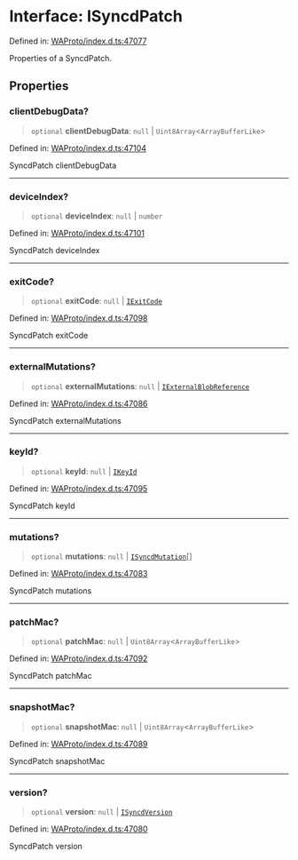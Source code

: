# Interface: ISyncdPatch

Defined in: [WAProto/index.d.ts:47077](https://github.com/Fokusdotid/Baileys/blob/8399cb6fd4e55090cdf57b06ffaae3e8a88880fe/WAProto/index.d.ts#L47077)

Properties of a SyncdPatch.

## Properties

### clientDebugData?

> `optional` **clientDebugData**: `null` \| `Uint8Array`\<`ArrayBufferLike`\>

Defined in: [WAProto/index.d.ts:47104](https://github.com/Fokusdotid/Baileys/blob/8399cb6fd4e55090cdf57b06ffaae3e8a88880fe/WAProto/index.d.ts#L47104)

SyncdPatch clientDebugData

***

### deviceIndex?

> `optional` **deviceIndex**: `null` \| `number`

Defined in: [WAProto/index.d.ts:47101](https://github.com/Fokusdotid/Baileys/blob/8399cb6fd4e55090cdf57b06ffaae3e8a88880fe/WAProto/index.d.ts#L47101)

SyncdPatch deviceIndex

***

### exitCode?

> `optional` **exitCode**: `null` \| [`IExitCode`](IExitCode.md)

Defined in: [WAProto/index.d.ts:47098](https://github.com/Fokusdotid/Baileys/blob/8399cb6fd4e55090cdf57b06ffaae3e8a88880fe/WAProto/index.d.ts#L47098)

SyncdPatch exitCode

***

### externalMutations?

> `optional` **externalMutations**: `null` \| [`IExternalBlobReference`](IExternalBlobReference.md)

Defined in: [WAProto/index.d.ts:47086](https://github.com/Fokusdotid/Baileys/blob/8399cb6fd4e55090cdf57b06ffaae3e8a88880fe/WAProto/index.d.ts#L47086)

SyncdPatch externalMutations

***

### keyId?

> `optional` **keyId**: `null` \| [`IKeyId`](IKeyId.md)

Defined in: [WAProto/index.d.ts:47095](https://github.com/Fokusdotid/Baileys/blob/8399cb6fd4e55090cdf57b06ffaae3e8a88880fe/WAProto/index.d.ts#L47095)

SyncdPatch keyId

***

### mutations?

> `optional` **mutations**: `null` \| [`ISyncdMutation`](ISyncdMutation.md)[]

Defined in: [WAProto/index.d.ts:47083](https://github.com/Fokusdotid/Baileys/blob/8399cb6fd4e55090cdf57b06ffaae3e8a88880fe/WAProto/index.d.ts#L47083)

SyncdPatch mutations

***

### patchMac?

> `optional` **patchMac**: `null` \| `Uint8Array`\<`ArrayBufferLike`\>

Defined in: [WAProto/index.d.ts:47092](https://github.com/Fokusdotid/Baileys/blob/8399cb6fd4e55090cdf57b06ffaae3e8a88880fe/WAProto/index.d.ts#L47092)

SyncdPatch patchMac

***

### snapshotMac?

> `optional` **snapshotMac**: `null` \| `Uint8Array`\<`ArrayBufferLike`\>

Defined in: [WAProto/index.d.ts:47089](https://github.com/Fokusdotid/Baileys/blob/8399cb6fd4e55090cdf57b06ffaae3e8a88880fe/WAProto/index.d.ts#L47089)

SyncdPatch snapshotMac

***

### version?

> `optional` **version**: `null` \| [`ISyncdVersion`](ISyncdVersion.md)

Defined in: [WAProto/index.d.ts:47080](https://github.com/Fokusdotid/Baileys/blob/8399cb6fd4e55090cdf57b06ffaae3e8a88880fe/WAProto/index.d.ts#L47080)

SyncdPatch version
